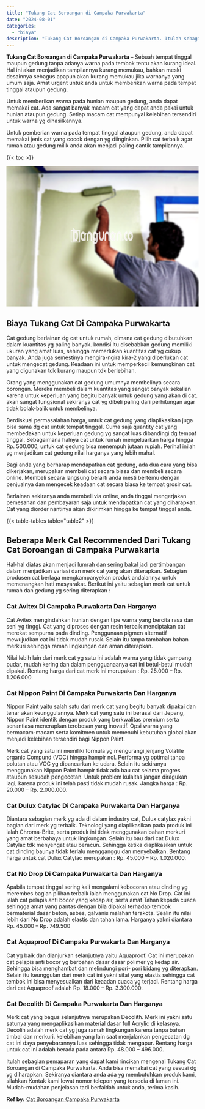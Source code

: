 ```yaml
---
title: "Tukang Cat Boroangan di Campaka Purwakarta"
date: "2024-08-01"
categories: 
  - "biaya"
description: "Tukang Cat Boroangan di Campaka Purwakarta. Itulah sebagian pemaparan yang dapat kami rincikan mengenai Tukang Cat Boroangan di Campaka Purwakarta. Anda bisa..."
---
```


**Tukang Cat Boroangan di Campaka Purwakarta** – Sebuah tempat tinggal maupun gedung tanpa adanya warna pada tembok tentu akan kurang ideal. Hal ini akan menjadikan tampilannya kurang memukau, bahkan meski desainnya sebagus apapun akan kurang memukau jika warnanya yang umum saja. Amat urgent untuk anda untuk memberikan warna pada tempat tinggal ataupun gedung.

Untuk memberikan warna pada hunian maupun gedung, anda dapat memakai cat. Ada sangat banyak macam cat yang dapat anda pakai untuk hunian ataupun gedung. Setiap macam cat mempunyai kelebihan tersendiri untuk warna yg dihasilkannya.

Untuk pemberian warna pada tempat tinggal ataupun gedung, anda dapat memakai jenis cat yang cocok dengan yg diinginkan. Pilih cat terbaik agar rumah atau gedung milik anda akan menjadi paling cantik tampilannya.

{{< toc >}}

![Tukang Cat Boroangan di Campaka Purwakarta](/images/jasa-cat-murah18.png)

## Biaya Tukang Cat Di Campaka Purwakarta

Cat gedung berlainan dg cat untuk rumah, dimana cat gedung dibutuhkan dalam kuantitas yg paling banyak. kondisi itu disebabkan gedung memiliki ukuran yang amat luas, sehingga memerlukan kuantitas cat yg cukup banyak. Anda juga semestinya mengira-ngira kira-2 yang diperlukan cat untuk mengecat gedung. Keadaan ini untuk memperkecil kemungkinan cat yang digunakan tdk kurang maupun tdk berlebihan.

Orang yang menggunakan cat gedung umumnya membelinya secara borongan. Mereka membeli dalam kuantitas yang sangat banyak sekalian karena untuk keperluan yang begitu banyak untuk gedung yang akan di cat. akan sangat fungsional sekiranya cat yg dibeli paling dari perhitungan agar tidak bolak-balik untuk membelinya.

Berdiskusi permasalahan harga, untuk cat gedung yang diaplikasikan juga bisa sama dg cat untuk tempat tinggal. Cuma saja quantity cat yang membedakan untuk keperluan gedung yg sangat luas dibandingi dg tempat tinggal. Sebagaimana halnya cat untuk rumah mengeluarkan harga hingga Rp. 500.000, untuk cat gedung bisa menempuh jutaan rupiah. Perihal inilah yg menjadikan cat gedung nilai harganya yang lebih mahal.

Bagi anda yang berharap mendapatkan cat gedung, ada dua cara yang bisa dikerjakan, merupakan membeli cat secara biasa dan membeli secara online. Membeli secara langsung berarti anda mesti bertemu dengan penjualnya dan mengecek keadaan cat secara biasa ke tempat grosir cat.

Berlainan sekiranya anda membeli via online, anda tinggal mengerjakan pemesanan dan pembayaran saja untuk mendapatkan cat yang diharapkan. Cat yang diorder nantinya akan dikirimkan hingga ke tempat tinggal anda.

{{< table-tables table="table2" >}}

## Beberapa Merk Cat Recommended Dari Tukang Cat Boroangan di Campaka Purwakarta

Hal-hal diatas akan menjadi lumrah dan sering bakal jadi pertimbangan dalam menjadikan variasi dan merk cat yang akan diterapkan. Sebagian produsen cat berlaga mengkampanyekan produk andalannya untuk memenangkan hati masyarakat. Berikut ini yaitu sebagian merk cat untuk rumah dan gedung yg sering diterapkan :

### Cat Avitex Di Campaka Purwakarta Dan Harganya

Cat Avitex mengindahkan hunian dengan tipe warna yang bercita rasa dan seni yg tinggi. Cat yang diproses dengan resin terbaik menciptakan cat merekat sempurna pada dinding. Penggunaan pigmen alternatif mewujudkan cat ini tidak mudah rusak. Selain itu tanpa tambahan bahan merkuri sehingga ramah lingkungan dan aman diterapkan.

Nilai lebih lain dari merk cat yg satu ini adalah warna yang tidak gampang pudar, mudah kering dan dalam pengguanaanya cat ini betul-betul mudah dipakai. Rentang harga dari cat merk ini merupakan : Rp. 25.000 – Rp. 1.206.000.

### Cat Nippon Paint Di Campaka Purwakarta Dan Harganya

Nippon Paint yaitu salah satu dari merk cat yang begitu banyak dipakai dan tenar akan keunggulannya. Merk cat yang satu ini berasal dari Jepang, Nippon Paint identik dengan produk yang berkwalitas premium serta senantiasa menerapkan terobosan yang inovatif. Opsi warna yang bermacam-macam serta komitmen untuk memenuhi kebutuhan global akan menjadi kelebihan tersendiri bagi Nippon Paint.

Merk cat yang satu ini memiliki formula yg mengurangi jenjang Volatile organic Compund (VOC) hingga hampir nol. Performa yg optimal tanpa polutan atau VOC yg dipancarkan ke udara. Selain itu sekiranya menggunakan Nippon Paint hampir tidak ada bau cat selama progres ataupun sesudah pengecetan. Untuk problem kulaitas jangan diragukan lagi, karena produk ini telah pasti tidak mudah rusak. Jangka harga : Rp. 20.000 – Rp. 2.000.000.

### Cat Dulux Catylac Di Campaka Purwakarta Dan Harganya

Diantara sebagian merk yg ada di dalam industry cat, Dulux catylax yakni bagian dari merk yg terbaik. Teknologi yang diaplikasikan pada produk ini ialah Chroma-Brite, serta produk ini tidak menggunakan bahan merkuri yang amat berbahaya untuk lingkungan. Selain itu bau dari cat Dulux Catylac tdk menyengat atau beracun. Sehingga ketika diaplikasikan untuk cat dinding baunya tidak terlalu mengganggu dan menyebalkan. Bentang harga untuk cat Dulux Catylac merupakan : Rp. 45.000 – Rp. 1.020.000.

### Cat No Drop Di Campaka Purwakarta Dan Harganya

Apabila tempat tinggal sering kali mengalami kebocoran atau dinding yg merembes bagian pilihan terbaik ialah menggunakan cat No Drop. Cat ini ialah cat pelapis anti bocor yang kedap air, serta amat Tahan kepada cuaca sehingga amat yang pantas dengan bila dipakai terhadap tembok bermaterial dasar beton, asbes, galvanis malahan terakota. Sealin itu nilai lebih dari No Drop adalah elastis dan tahan lama. Harganya yakni diantara Rp. 45.000 – Rp. 749.500

### Cat Aquaproof Di Campaka Purwakarta Dan Harganya

Cat yg baik dan dianjurkan selanjutnya yaitu Aquaproof. Cat ini merupakan cat pelapis anti bocor yg berbahan dasar dasar polimer yg kedap air. Sehingga bisa menghambat dan melindungi pori- pori bidang yg diterapkan. Selain itu keunggulan dari merk cat ini yakni sifat yang elastis sehingga cat tembok ini bisa menyesuaikan dari keaadan cuaca yg terjadi. Rentang harga dari cat Aquaproof adalah Rp. 18.000 – Rp. 3.300.000.

### Cat Decolith Di Campaka Purwakarta Dan Harganya

Merk cat yang bagus selanjutnya merupakan Decolith. Merk ini yakni satu satunya yang mengaplikasikan material dasar full Acrylic di kelasnya. Decolih adalah merk cat yg juga ramah lingkungan karena tanpa bahan timbal dan merkuri. kelebihan yang lain saat menjalankan pengecatan dg cat ini daya penyebarannya luas sehingga tidak mengapur. Rentang harga untuk cat ini adalah berada pada antara Rp. 48.000 – 496.000.

Itulah sebagian pemaparan yang dapat kami rincikan mengenai Tukang Cat Boroangan di Campaka Purwakarta. Anda bisa memakai cat yang sesuai dg yg diharapkan. Sekiranya diantara anda ada yg membutuhkan produk kami, silahkan Kontak kami lewat nomor telepon yang tersedia di laman ini. Mudah-mudahan penjelasan tadi berfaidah untuk anda, terima kasih.

**Ref by:** [Cat Boroangan Campaka Purwakarta](https://id.wikipedia.org/wiki/Cat)
